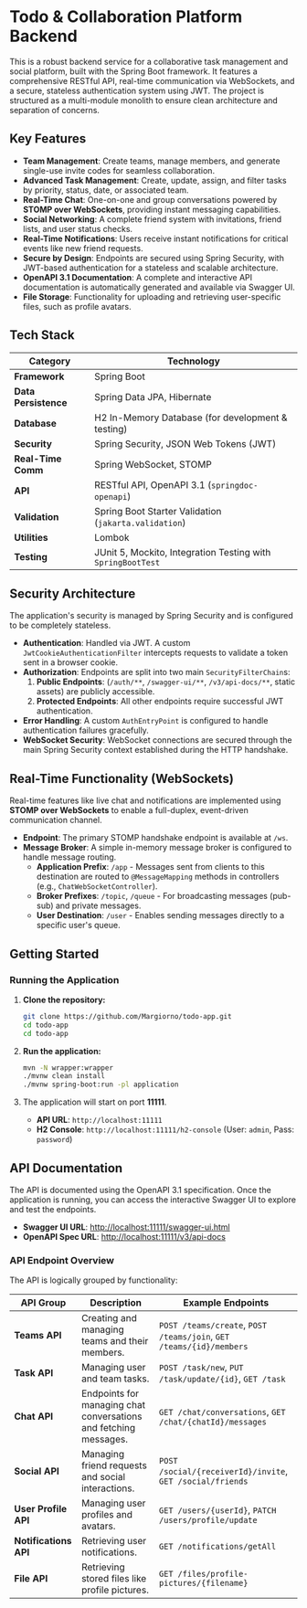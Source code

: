 # Todo & Collaboration Platform Backend

This is a robust backend service for a collaborative task management and social platform, built with the Spring Boot framework. It features a comprehensive RESTful API, real-time communication via WebSockets, and a secure, stateless authentication system using JWT. The project is structured as a multi-module monolith to ensure clean architecture and separation of concerns.

## Key Features

*   **Team Management**: Create teams, manage members, and generate single-use invite codes for seamless collaboration.
*   **Advanced Task Management**: Create, update, assign, and filter tasks by priority, status, date, or associated team.
*   **Real-Time Chat**: One-on-one and group conversations powered by **STOMP over WebSockets**, providing instant messaging capabilities.
*   **Social Networking**: A complete friend system with invitations, friend lists, and user status checks.
*   **Real-Time Notifications**: Users receive instant notifications for critical events like new friend requests.
*   **Secure by Design**: Endpoints are secured using Spring Security, with JWT-based authentication for a stateless and scalable architecture.
*   **OpenAPI 3.1 Documentation**: A complete and interactive API documentation is automatically generated and available via Swagger UI.
*   **File Storage**: Functionality for uploading and retrieving user-specific files, such as profile avatars.

## Tech Stack

| Category           | Technology                                                                                                  |
| ------------------ | ----------------------------------------------------------------------------------------------------------- |
| **Framework**      | Spring Boot                                                                                            |
| **Data Persistence** | Spring Data JPA, Hibernate                                                                                  |
| **Database**       | H2 In-Memory Database (for development & testing)                                                           |
| **Security**       | Spring Security, JSON Web Tokens (JWT)                                                                      |
| **Real-Time Comm** | Spring WebSocket, STOMP                                                                            |
| **API**            | RESTful API, OpenAPI 3.1 (`springdoc-openapi`)                                                              |
| **Validation**     | Spring Boot Starter Validation (`jakarta.validation`)                                                       |
| **Utilities**      | Lombok                                                                                                      |
| **Testing**        | JUnit 5, Mockito, Integration Testing with `SpringBootTest`                                                 |

## Security Architecture

The application's security is managed by Spring Security and is configured to be completely stateless.

*   **Authentication**: Handled via JWT. A custom `JwtCookieAuthenticationFilter` intercepts requests to validate a token sent in a browser cookie.
*   **Authorization**: Endpoints are split into two main `SecurityFilterChain`s:
    1.  **Public Endpoints**: (`/auth/**`, `/swagger-ui/**`, `/v3/api-docs/**`, static assets) are publicly accessible.
    2.  **Protected Endpoints**: All other endpoints require successful JWT authentication.
*   **Error Handling**: A custom `AuthEntryPoint` is configured to handle authentication failures gracefully.
*   **WebSocket Security**: WebSocket connections are secured through the main Spring Security context established during the HTTP handshake.

## Real-Time Functionality (WebSockets)

Real-time features like live chat and notifications are implemented using **STOMP over WebSockets** to enable a full-duplex, event-driven communication channel.

*   **Endpoint**: The primary STOMP handshake endpoint is available at `/ws`.
*   **Message Broker**: A simple in-memory message broker is configured to handle message routing.
    *   **Application Prefix**: `/app` - Messages sent from clients to this destination are routed to `@MessageMapping` methods in controllers (e.g., `ChatWebSocketController`).
    *   **Broker Prefixes**: `/topic`, `/queue` - For broadcasting messages (pub-sub) and private messages.
    *   **User Destination**: `/user` - Enables sending messages directly to a specific user's queue.

## Getting Started

### Running the Application

1.  **Clone the repository:**
    ```bash
    git clone https://github.com/Margiorno/todo-app.git
    cd todo-app
    cd todo-app
    ```

2.  **Run the application:**
    ```bash
    mvn -N wrapper:wrapper
    ./mvnw clean install
    ./mvnw spring-boot:run -pl application
    ```

3.  The application will start on port **11111**.
    *   **API URL**: `http://localhost:11111`
    *   **H2 Console**: `http://localhost:11111/h2-console` (User: `admin`, Pass: `password`)

## API Documentation

The API is documented using the OpenAPI 3.1 specification. Once the application is running, you can access the interactive Swagger UI to explore and test the endpoints.

*   **Swagger UI URL**: [http://localhost:11111/swagger-ui.html](http://localhost:11111/swagger-ui.html)
*   **OpenAPI Spec URL**: [http://localhost:11111/v3/api-docs](http://localhost:11111/v3/api-docs)

### API Endpoint Overview

The API is logically grouped by functionality:

| API Group           | Description                                                                 | Example Endpoints                                              |
| ------------------- | --------------------------------------------------------------------------- | -------------------------------------------------------------- |
| **Teams API**       | Creating and managing teams and their members.                              | `POST /teams/create`, `POST /teams/join`, `GET /teams/{id}/members` |
| **Task API**        | Managing user and team tasks.                                               | `POST /task/new`, `PUT /task/update/{id}`, `GET /task`          |
| **Chat API**        | Endpoints for managing chat conversations and fetching messages.            | `GET /chat/conversations`, `GET /chat/{chatId}/messages`         |
| **Social API**      | Managing friend requests and social interactions.                           | `POST /social/{receiverId}/invite`, `GET /social/friends`     |
| **User Profile API**| Managing user profiles and avatars.                                         | `GET /users/{userId}`, `PATCH /users/profile/update`            |
| **Notifications API** | Retrieving user notifications.                                              | `GET /notifications/getAll`                                    |
| **File API**        | Retrieving stored files like profile pictures.                              | `GET /files/profile-pictures/{filename}`                       |
